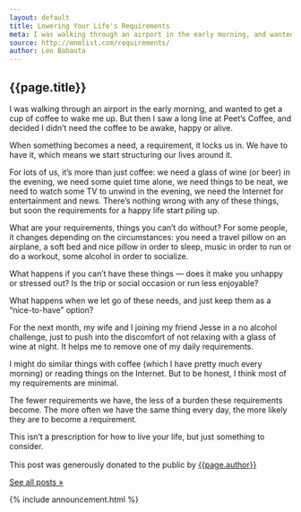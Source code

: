```yaml
---
layout: default
title: Lowering Your Life's Requirements
meta: I was walking through an airport in the early morning, and wanted to get a cup of coffee to wake me up. But then I saw a long line at Peet’s Coffee, and decided I didn’t need the coffee to be awake, happy or alive.
source: http://mnmlist.com/requirements/
author: Leo Babauta
---
```


<h2>{{page.title}}</h2>

<p class="intro">I was walking through an airport in the early morning, and wanted to get a cup of coffee to wake me up. But then I saw a long line at Peet’s Coffee, and decided I didn’t need the coffee to be awake, happy or alive.</p>

When something becomes a need, a requirement, it locks us in. We have to have it, which means we start structuring our lives around it.

For lots of us, it’s more than just coffee: we need a glass of wine (or beer) in the evening, we need some quiet time alone, we need things to be neat, we need to watch some TV to unwind in the evening, we need the Internet for entertainment and news. There’s nothing wrong with any of these things, but soon the requirements for a happy life start piling up.

What are your requirements, things you can’t do without? For some people, it changes depending on the circumstances: you need a travel pillow on an airplane, a soft bed and nice pillow in order to sleep, music in order to run or do a workout, some alcohol in order to socialize.

What happens if you can’t have these things — does it make you unhappy or stressed out? Is the trip or social occasion or run less enjoyable?

What happens when <span class="bolder">we let go of these needs</span>, and just keep them as a “nice-to-have” option?

For the next month, my wife and I joining my friend Jesse in a no alcohol challenge, just to push into the discomfort of not relaxing with a glass of wine at night. It helps me to remove one of my daily requirements.

I might do similar things with coffee (which I have pretty much every morning) or reading things on the Internet. But to be honest, I think most of my requirements are minimal.

The fewer requirements we have, the less of a burden these requirements become. The more often we have the same thing every day, the more likely they are to become a requirement.

This isn’t a prescription for how to live your life, but just something to consider.

<div class="attribution">
  <p>This post was generously donated to the public by <a href="{{page.source}}" target="_blank">{{page.author}}</a><img src="{{site.baseurl}}/assets/img/external-icon.png" width="16px"/></p>
</div> <!-- .attribution -->


<a class="all-posts" href="{{site.baseurl}}/archive">See all posts &raquo;</a>

{% include announcement.html %} 